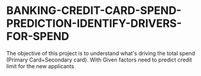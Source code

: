 # BANKING-CREDIT-CARD-SPEND-PREDICTION-IDENTIFY-DRIVERS-FOR-SPEND
The objective of this project is to understand what's driving the total spend (Primary Card+Secondary card). With Given factors need to predict credit limit for the new applicants
